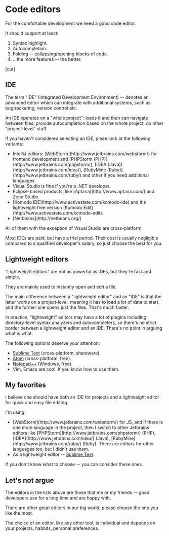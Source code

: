 # Code editors

For the comfortable development we need a good code editor.

It should support at least:

<ol>
<li>Syntax highlight.</li>
<li>Autocompletion.</li>
<li>Folding -- collapsing/opening blocks of code.</li>
<li>...the more features -- the better.</li>
</ol>

[cut]

## IDE

The term "IDE" (Integrated Development Environment) -- denotes an advanced editor which can integrate with additional systems, such as bugtrackering, version control etc.

An IDE operates on a "whole project": loads it and then can navigate between files, provide autocompletion based on the whole project, do other "project-level" stuff.

If you haven't considered selecting an IDE, pleae look at the following variants:

<ul>
<li>IntelliJ editors: [WebStorm](http://www.jetbrains.com/webstorm/) for frontend development and [PHPStorm (PHP)](http://www.jetbrains.com/phpstorm/), [IDEA (Java)](http://www.jetbrains.com/idea/), [RubyMine (Ruby)](http://www.jetbrains.com/ruby/) and other if you need additional languages.</li>
<li>Visual Studio is fine if you're a .NET developer.</li>
<li>Eclipse-based products, like [Aptana](http://www.aptana.com/) and Zend Studio.</li>
<li>[Komodo IDE](http://www.activestate.com/komodo-ide) and it's lightweight free version [Komodo Edit](http://www.activestate.com/komodo-edit).</li>
<li>[Netbeans](http://netbeans.org/)</li>
</ul>

All of them with the exception of Visual Studio are cross-platform.

Most IDEs are paid, but have a trial period. Their cost is usually negligible compared to a qualified developer's salary, so just choose the best for you.

## Lightweight editors

"Lightweight editors" are not as powerful as IDEs, but they're fast and simple.

They are mainly used to instantly open and edit a file.

The main difference between a "lightweight editor" and an "IDE" is that the latter works on a project-level, meaning it has to load a lot of data to start, and the former one opens just the files. That's much faster.

In practice, "lightweight" editors may have a lot of plugins including directory-level syntax analyzers and autocompleters, so there's no strict border between a lightweight editor and an IDE. There's no point in arguing what is what.

The following options deserve your attention:

<ul>
<li><a href="http://www.sublimetext.com">Sublime Text</a> (cross-platform, shareware).</li>
<li><a href="https://atom.io/">Atom</a> (cross-platform, free).</li>
<li><a href="http://sourceforge.net/projects/notepad-plus/">Notepad++</a> (Windows, free).</li>
<li>Vim, Emacs are cool. If you know how to use them.</li>
</ul>

## My favorites

I believe one should have both an IDE for projects and a lightweight editor for quick and easy file editing.

I'm using:
<ul>
<li>[WebStorm](http://www.jetbrains.com/webstorm/) for JS, and if there is one more language in the project, then I switch to other Jetbrains editors like [PHPStorm](http://www.jetbrains.com/phpstorm/) (PHP), [IDEA](http://www.jetbrains.com/idea/) (Java), [RubyMine](http://www.jetbrains.com/ruby/) (Ruby). There are editors for other languages too, but I didn't use them.</li>
<li>As a lightweight editor -- <a href="http://www.sublimetext.com">Sublime Text</a>.</li>
</ul>

If you don't know what to choose -- you can consider these ones.

## Let's not argue

The editors in the lists above are those that me or my friends -- good developers use for a long time and are happy with.

There are other great editors in our big world, please choose the one you like the most.

The choice of an editor, like any other tool, is individual and depends on your projects, habbits, personal preferences.

